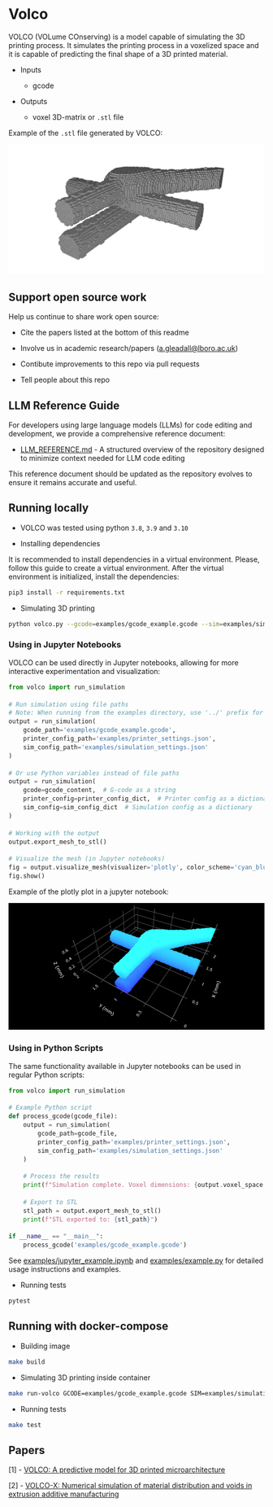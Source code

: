 # Volco

VOLCO (VOLume COnserving) is a model capable of simulating the 3D printing process. It simulates the printing process in a voxelized space and it is capable of predicting the final shape of a 3D printed material.

- Inputs
  - gcode

- Outputs
  - voxel 3D-matrix or `.stl` file

Example of the `.stl` file generated by VOLCO:

![volco_stl](https://github.com/FullControlXYZ/media/blob/main/volco_example1.png?raw=true)


## Support open source work

Help us continue to share work open source:

- Cite the papers listed at the bottom of this readme

- Involve us in academic research/papers (a.gleadall@lboro.ac.uk)

- Contibute improvements to this repo via pull requests

- Tell people about this repo

## LLM Reference Guide

For developers using large language models (LLMs) for code editing and development, we provide a comprehensive reference document:

- [LLM_REFERENCE.md](LLM_REFERENCE.md) - A structured overview of the repository designed to minimize context needed for LLM code editing

This reference document should be updated as the repository evolves to ensure it remains accurate and useful.

## Running locally

- VOLCO was tested using python `3.8`, `3.9` and `3.10`

- Installing dependencies

It is recommended to install dependencies in a virtual environment. Please, follow this guide to create a virtual environment. After the virtual environment is initialized, install the dependencies:
```bash
pip3 install -r requirements.txt
```

- Simulating 3D printing
```bash
python volco.py --gcode=examples/gcode_example.gcode --sim=examples/simulation_settings.json --printer=examples/printer_settings.json
```

### Using in Jupyter Notebooks

VOLCO can be used directly in Jupyter notebooks, allowing for more interactive experimentation and visualization:

```python
from volco import run_simulation

# Run simulation using file paths
# Note: When running from the examples directory, use '../' prefix for paths
output = run_simulation(
    gcode_path='examples/gcode_example.gcode',
    printer_config_path='examples/printer_settings.json',
    sim_config_path='examples/simulation_settings.json'
)

# Or use Python variables instead of file paths
output = run_simulation(
    gcode=gcode_content,  # G-code as a string
    printer_config=printer_config_dict,  # Printer config as a dictionary
    sim_config=sim_config_dict  # Simulation config as a dictionary
)

# Working with the output
output.export_mesh_to_stl()

# Visualize the mesh (in Jupyter notebooks)
fig = output.visualize_mesh(visualizer='plotly', color_scheme='cyan_blue')
fig.show()
```

Example of the plotly plot in a jupyter notebook:

![volco_stl](https://github.com/FullControlXYZ/media/blob/main/volco_example_plotly.png?raw=true)


### Using in Python Scripts

The same functionality available in Jupyter notebooks can be used in regular Python scripts:

```python
from volco import run_simulation

# Example Python script
def process_gcode(gcode_file):
    output = run_simulation(
        gcode_path=gcode_file,
        printer_config_path='examples/printer_settings.json',
        sim_config_path='examples/simulation_settings.json'
    )
    
    # Process the results
    print(f"Simulation complete. Voxel dimensions: {output.voxel_space.dimensions}")
    
    # Export to STL
    stl_path = output.export_mesh_to_stl()
    print(f"STL exported to: {stl_path}")
    
if __name__ == "__main__":
    process_gcode('examples/gcode_example.gcode')
```

See [examples/jupyter_example.ipynb](examples/jupyter_example.ipynb) and [examples/example.py](examples/example.py) for detailed usage instructions and examples.

- Running tests
```bash
pytest
```

## Running with docker-compose

- Building image
```bash
make build
```

- Simulating 3D printing inside container
```bash
make run-volco GCODE=examples/gcode_example.gcode SIM=examples/simulation_settings.json PRINTER=examples/printer_settings.json
```

- Running tests
```bash
make test
```

## Papers

[1] - [VOLCO: A predictive model for 3D printed microarchitecture](https://www.sciencedirect.com/science/article/pii/S2214860417304852)

[2] - [VOLCO-X: Numerical simulation of material distribution and voids in extrusion additive manufacturing](https://www.sciencedirect.com/science/article/abs/pii/S2214860421000658)

